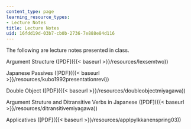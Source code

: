 ```yaml
---
content_type: page
learning_resource_types:
- Lecture Notes
title: Lecture Notes
uid: 16fdd19d-03b7-cb0b-2736-7e888e84d116
---
```


The following are lecture notes presented in class.

Argument Structure ([PDF]({{< baseurl >}}/resources/lexsemtwo))  
  
Japanese Passives ([PDF]({{< baseurl >}}/resources/kubo1992presentationrevi))  
  
Double Object ([PDF]({{< baseurl >}}/resources/doubleobjectmiyagawa))

Argument Struture and Ditransitive Verbs in Japanese ([PDF]({{< baseurl >}}/resources/ditransitivemiyagawa))

Applicatives ([PDF]({{< baseurl >}}/resources/applpylkkanenspring03))